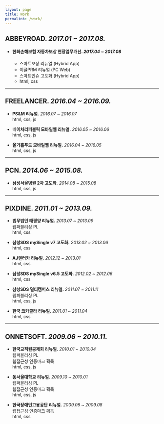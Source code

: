 ```yaml
---
layout: page
title: Work
permalink: /work/
---
```



## ABBEYROAD. _2017.01 ~ 2017.08._

- #### **한화손해보험 자동차보상 현장업무개선.** _2017.04 ~ 2017.08_<br>
  - 스마트보상 리뉴얼 (Hybrid App)<br>
  - 이글PRM 리뉴얼 (PC Web)<br>
  - 스마트인슈 고도화 (Hybrid App)<br>
  - html, css<br>


- - -


## FREELANCER. _2016.04 ~ 2016.09._

- **PS&M 리뉴얼.** 
  _2016.07 ~ 2016.07_<br>
  html, css, js<br>

- **네이처리퍼블릭 모바일웹 리뉴얼.** 
  _2016.05 ~ 2016.06_<br>
  html, css, js<br>

- **올가홀푸드 모바일웹 리뉴얼.** 
  _2016.04 ~ 2016.05_<br>
  html, css, js<br>


- - -


## PCN. _2014.06 ~ 2015.08._

- **삼성서울병원 2차 고도화.** 
  _2014.08  ~ 2015.08_<br>
  html, css, js<br>


- - -


## PIXDINE. _2011.01 ~ 2013.09._

- **법무법인 태평양 리뉴얼.** 
  _2013.07 ~ 2013.09_<br>
  웹퍼블리싱 PL<br>
  html, css<br>

- **삼성SDS mySingle v7 고도화.** 
  _2013.02 ~ 2013.06_<br>
  html, css<br>

- **AJ렌터카 리뉴얼.** 
  _2012.12 ~ 2013.01_<br>
  html, css<br>

- **삼성SDS mySingle v6.5 고도화.** 
  _2012.02 ~ 2012.06_<br>
  html, css<br>

- **삼성SDS 멀티캠퍼스 리뉴얼.** 
  _2011.07 ~ 2011.11_<br>
  웹퍼블리싱 PL<br>
  html, css, js<br>

- **한국 코카콜라 리뉴얼.** 
  _2011.01 ~ 2011.04_<br>
  html, css<br>


- - -


## ONNETSOFT. _2009.06 ~ 2010.11._

- **한국교직원공제회 리뉴얼.** 
  _2010.01 ~ 2010.04_<br>
  웹퍼블리싱 PL<br>
  웹접근성 인증마크 획득<br>
  html, css, js<br>

- **동서울대학교 리뉴얼.** 
  _2009.10 ~ 2010.01_<br>
  웹퍼블리싱 PL<br>
  웹접근성 인증마크 획득<br>
  html, css, js<br>

- **한국장애인고용공단 리뉴얼.** 
  _2009.06 ~ 2009.08_<br>
  웹접근성 인증마크 획득<br>
  html, css<br>
